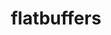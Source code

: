 ---
title: "flatbuffers"
layout: cache
categories: [package, develop-2025-04-27]
meta: {"compilers": ["gcc@11.4.0"], "num_specs": 1, "num_specs_by_stack": {"hep": 1, "root": 1}, "oss": ["ubuntu22.04"], "platforms": ["linux"], "stacks": ["hep", "root"], "targets": ["x86_64_v3"], "versions": ["24.12.23"]}
spec_details: [{"compiler": "gcc@11.4.0", "hash": "2jdmzm7afm6lhnibmq4v6gvjggbiv76j", "os": "ubuntu22.04", "platform": "linux", "size": "-", "stacks": ["hep", "root"], "target": "x86_64_v3", "variants": ["build_system=cmake", "build_type=Release", "generator=make", "~ipo", "~python", "+shared"], "versions": ["24.12.23"]}]
---